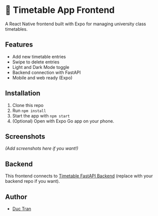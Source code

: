 # 📅 Timetable App Frontend

A React Native frontend built with Expo for managing university class timetables.

## Features
- Add new timetable entries
- Swipe to delete entries
- Light and Dark Mode toggle
- Backend connection with FastAPI
- Mobile and web ready (Expo)

## Installation

1. Clone this repo
2. Run `npm install`
3. Start the app with `npm start`
4. (Optional) Open with Expo Go app on your phone.

## Screenshots

*(Add screenshots here if you want!)*

## Backend

This frontend connects to [Timetable FastAPI Backend](https://github.com/yourusername/timetable-backend) (replace with your backend repo if you want).

## Author

- [Duc Tran](https://github.com/trantriduc242)
